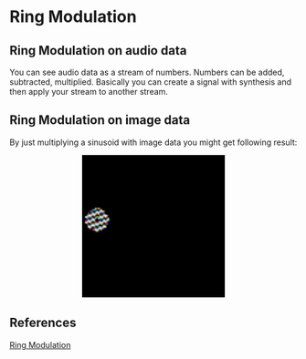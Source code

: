 # Ring Modulation

## Ring Modulation on audio data

You can see audio data as a stream of numbers. Numbers can be added, subtracted, multiplied. Basically you can create a signal with synthesis and then apply your stream to another stream. 


## Ring Modulation on image data

By just multiplying a sinusoid with image data you might get following result: 

<p align="center">
<img src="Renders/image_ringmodulation.gif" width=250 height=250>
</p >


## References 
[Ring Modulation](https://www.patchwerks.com/blogs/patchnotes/what-is-ring-modulation-frequency-modulation-and-amplitude-modulation)